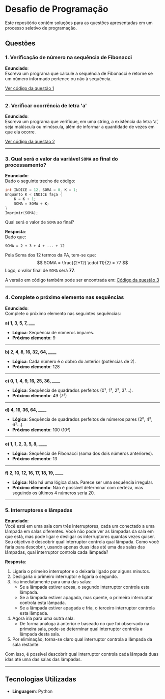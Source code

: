 
# Desafio de Programação

Este repositório contém soluções para as questões apresentadas em um processo seletivo de programação.

## Questões

### 1. Verificação de número na sequência de Fibonacci

**Enunciado**:  
Escreva um programa que calcule a sequência de Fibonacci e retorne se um número informado pertence ou não à sequência.

[Ver código da questão 1](questão1.py)

---

### 2. Verificar ocorrência de letra 'a'

**Enunciado**:  
Escreva um programa que verifique, em uma string, a existência da letra ‘a’, seja maiúscula ou minúscula, além de informar a quantidade de vezes em que ela ocorre.

[Ver código da questão 2](questão2.py)

---


### 3. Qual será o valor da variável `SOMA` ao final do processamento?

**Enunciado**:  
Dado o seguinte trecho de código:
```c
int INDICE = 12, SOMA = 0, K = 1;
Enquanto K < INDICE faça { 
    K = K + 1; 
    SOMA = SOMA + K; 
}
Imprimir(SOMA);
```
Qual será o valor de `SOMA` ao final?

**Resposta**:  
Dado que:
```
SOMA = 2 + 3 + 4 + ... + 12 
```
Pela Soma dos 12 termos da PA, tem-se que:
$$ SOMA =  \frac{(2+12) \cdot 11}{2} = 77 $$ 
Logo, o valor final de `SOMA` será **77**.

A versão em código também pode ser encontrada em: [Código da questão 3](questão3.py)

---

### 4. Complete o próximo elemento nas sequências

**Enunciado**:  
Complete o próximo elemento nas seguintes sequências:

**a) 1, 3, 5, 7, ___**

- **Lógica**: Sequência de números ímpares.
- **Próximo elemento**: 9

---

**b) 2, 4, 8, 16, 32, 64, ____**

- **Lógica**: Cada número é o dobro do anterior (potências de 2).
- **Próximo elemento**: 128

---

**c) 0, 1, 4, 9, 16, 25, 36, ____**

- **Lógica**: Sequência de quadrados perfeitos (0², 1², 2², 3²...).
- **Próximo elemento**: 49 (7²)

---

**d) 4, 16, 36, 64, ____**

- **Lógica**: Sequência de quadrados perfeitos de números pares (2², 4², 6²...).
- **Próximo elemento**: 100 (10²)

---

**e) 1, 1, 2, 3, 5, 8, ____**

- **Lógica**: Sequência de Fibonacci (soma dos dois números anteriores).
- **Próximo elemento**: 13

---

**f) 2, 10, 12, 16, 17, 18, 19, ____**

- **Lógica**: Não há uma lógica clara. Parece ser uma sequência irregular.
- **Próximo elemento**: Não é possível determinar com certeza, mas seguindo os últimos 4 números seria 20.

---


### 5. Interruptores e lâmpadas

**Enunciado**:  
Você está em uma sala com três interruptores, cada um conectado a uma lâmpada em salas diferentes. Você não pode ver as lâmpadas da sala em que está, mas pode ligar e desligar os interruptores quantas vezes quiser. Seu objetivo é descobrir qual interruptor controla qual lâmpada. Como você faria para descobrir, usando apenas duas idas até uma das salas das lâmpadas, qual interruptor controla cada lâmpada?  

**Resposta**:  

1. Ligaria o primeiro interruptor e o deixaria ligado por alguns minutos.
2. Desligaria o primeiro interruptor e ligaria o segundo.
3. Iria imediatamente para uma das salas:
   - Se a lâmpada estiver acesa, o segundo interruptor controla esta lâmpada.
   - Se a lâmpada estiver apagada, mas quente, o primeiro interruptor controla esta lâmpada.
   - Se a lâmpada estiver apagada e fria, o terceiro interruptor controla esta lâmpada.
4. Agora iria para uma outra sala:
   - De forma análoga à anterior e baseado no que foi observado na primeira sala, pode-se determinar qual interruptor controla a lâmpada desta sala.
5. Por eliminação, torna-se claro qual interruptor controla a lâmpada da sala restante.

Com isso, é possível descobrir qual interruptor controla cada lâmpada duas idas até uma das salas das lâmpadas.

---

## Tecnologias Utilizadas

- **Linguagem**: Python
